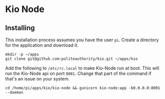# Kio Node

## Installing
This installation process assumes you have the user `pi`.
Create a directory for the application and download it.
```console
mkdir -p ~/apps
git clone git@github.com:politeauthority/kio.git ~/apps/kio
```

Add the following to `/etc/rc.local` to make Kio-Node run at boot. This will run the Kio-Node api on
port `8001`. Change that part of the command if that's an issue on your system.
```console
cd /home/pi/apps/kio/kio-node && gunicorn kio-node:app -b0.0.0.0:8001 --daemon
```